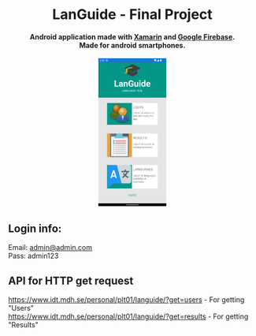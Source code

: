 <h1 align="center">
   LanGuide - Final Project
  <br>
</h1>

<h4 align="center">Android application made with <a href="https://dotnet.microsoft.com/en-us/apps/xamarin" target="_blank">Xamarin</a> and <a href="https://firebase.google.com/" target="_blank">Google Firebase</a>.
   <br>Made for android smartphones.</h4>
   
<p align="center">
  <img src="screenshot.png" alt="languide" style="height: 300px"/>
</p>

## Login info:
Email: admin@admin.com <br>
Pass: admin123

## API for HTTP get request
https://www.idt.mdh.se/personal/plt01/languide/?get=users - For getting "Users"<br>
https://www.idt.mdh.se/personal/plt01/languide/?get=results - For getting "Results"

